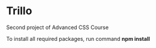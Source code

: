 # Trillo
Second project of Advanced CSS Course

To install all required packages, run command **npm install** 
